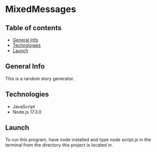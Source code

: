 # MixedMessages
## Table of contents
* [General Info](#general-info)
* [Technologies](#technologies)
* [Launch](#launch)

## General Info
This is a random story generator.

## Technologies
+ JavaScript
+ Node.js 17.3.0

## Launch
To run this program, have node installed and type node script.js in the terminal from the directory this project is located in.